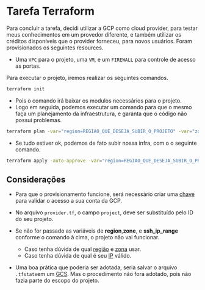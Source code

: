 # Tarefa Terraform

Para concluir a tarefa, decidi utilizar a GCP como cloud provider, para testar meus conhecimentos em um provedor diferente, e também utilizar os créditos disponíveis que o provider forneceu, para novos usuários. Foram provisionados os seguintes resources.

* Uma `VPC` para o projeto, uma `VM`, e um `FIREWALL` para controle de acesso as portas.

Para executar o projeto, iremos realizar os seguintes comandos.

```bash
terraform init
```

* Pois o comando irá baixar os modulos necessários para o projeto.
* Logo em seguida, podemos executar um comando para que o mesmo faça um planejamento da infraestrutura, e garanta que o código não possui problemas.

```bash
terraform plan -var="region=REGIAO_QUE_DESEJA_SUBIR_O_PROJETO" -var="zone=ZONA_QUE_DESEJA_SUBIR_O_PROJETO" -var="ssh_ip_range=IP_PUBLICO_PARA CONEXÂO_VIA_SSH"
```
* Se tudo estiver ok, podemos de fato subir nossa infra, com o o seguinte comando.

```bash
terraform apply -auto-approve -var="region=REGIAO_QUE_DESEJA_SUBIR_O_PROJETO" -var="zone=ZONA_QUE_DESEJA_SUBIR_O_PROJETO" -var="ssh_ip_range=IP_PUBLICO_PARA CONEXÂO_VIA_SSH"
```

## Considerações

* Para que o provisionamento funcione, será necessário criar uma [chave](https://console.cloud.google.com/projectselector2/iam-admin/serviceaccounts?supportedpurview=project) para validar o acesso a sua conta da GCP.

* No arquivo `provider.tf`, o campo `project`, deve ser substituído pelo ID do seu projeto.

* Se não for passado as variáveis de **region**,**zone**, e **ssh_ip_range** conforme o comando à cima, o projeto não vai funcionar.
    - Caso tenha dúvida de qual [região](https://cloud.google.com/compute/docs/regions-zones?hl=pt-br) e [zona](https://cloud.google.com/compute/docs/regions-zones?hl=pt-br) usar.
    - Caso tenha dúvida de qual é seu [IP](https://meuip.io/) válido.

* Uma boa prática que poderia ser adotada, seria salvar o arquivo `.tfstate`em um [GCS](https://developer.hashicorp.com/terraform/language/settings/backends/gcs). Mas o procedimento não fora adotado, pois não fazia parte do escopo do projeto.
